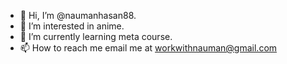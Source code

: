 - 👋 Hi, I’m @naumanhasan88.
- 👀 I’m interested in anime.
- 🌱 I’m currently learning meta course.
- 📫 How to reach me email me at workwithnauman@gmail.com

<!---
naumanhasan88/naumanhasan88 is a ✨ special ✨ repository because its `README.md` (this file) appears on your GitHub profile.
You can click the Preview link to take a look at your changes.
--->
